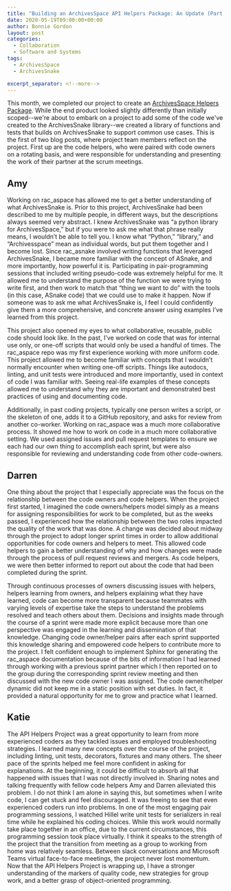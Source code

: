 ```yaml
---
title: "Building an ArchivesSpace API Helpers Package: An Update (Part 1)"
date: 2020-05-19T09:00:00+00:00
author: Bonnie Gordon
layout: post
categories:
  - Collaboration
  - Software and Systems
tags:
  - ArchivesSpace
  - ArchivesSnake

excerpt_separator: <!--more-->
---
```


This month, we completed our project to create an [ArchivesSpace Helpers Package](/not-everything-is-miscellaneous). While the end product looked slightly differently than initially scoped--we're about to embark on a project to add some of the code we've created to the ArchivesSnake library--we created a library of functions and tests that builds on ArchivesSnake to support common use cases. This is the first of two blog posts, where project team members reflect on the project. First up are the code helpers, who were paired with code owners on a rotating basis, and were responsible for understanding and presenting the work of their partner at the scrum meetings.

<!--more-->

## Amy

Working on rac_aspace has allowed me to get a better understanding of what ArchivesSnake is. Prior to this project, ArchivesSnake had been described to me by multiple people, in different ways, but the descriptions always seemed very abstract. I knew ArchivesSnake was “a python library for ArchivesSpace,” but if you were to ask me what that phrase really means, I wouldn’t be able to tell you. I know what “Python,” “library,” and “Archivesspace” mean as individual words, but put them together and I become lost. Since rac_asnake involved writing functions that leveraged ArchivesSnake, I became more familiar with the concept of ASnake, and more importantly, how powerful it is. Participating in pair-programming sessions that included writing pseudo-code was extremely helpful for me. It allowed me to understand the purpose of the function we were trying to write first, and then work to match that “thing we want to do” with the tools (in this case, ASnake code) that we could use to make it happen. Now if someone was to ask me what ArchivesSnake is, I feel I could confidently give them a more comprehensive, and concrete answer using examples I’ve learned from this project.

This project also opened my eyes to what collaborative, reusable, public code should look like. In the past, I’ve worked on code that was for internal use only, or one-off scripts that would only be used a handful of times. The rac_aspace repo was my first experience working with more uniform code. This project allowed me to become familiar with concepts that I wouldn’t normally encounter when writing one-off scripts. Things like autodocs, linting, and unit tests were introduced and more importantly, used in context of code I was familiar with. Seeing real-life examples of these concepts allowed me to understand why they are important and demonstrated best practices of using and documenting code. 

Additionally, in past coding projects, typically one person writes a script, or the skeleton of one, adds it to a GitHub repository, and asks for review from another co-worker. Working on rac_aspace was a much more collaborative process. It showed me how to work on code in a much more collaborative setting. We used assigned issues and pull request templates to ensure we each had our own thing to accomplish each sprint, but were also responsible for reviewing and understanding code from other code-owners.

## Darren

One thing about the project that I especially appreciate was the focus on the relationship between the code owners and code helpers. When the project first started, I imagined the code owners/helpers model simply as a means for assigning responsibilities for work to be completed, but as the weeks passed, I experienced how the relationship between the two roles impacted the quality of the work that was done. A change was decided about midway through the project to adopt longer sprint times in order to allow additional opportunities for code owners and helpers to meet. This allowed code helpers to gain a better understanding of why and how changes were made through the process of pull request reviews and mergers. As code helpers, we were then better informed to report out about the code that had been completed during the sprint.

Through continuous processes of owners discussing issues with helpers, helpers learning from owners, and helpers explaining what they have learned, code can become more transparent because teammates with varying levels of expertise take the steps to understand the problems resolved and teach others about them. Decisions and insights made through the course of a sprint were made more explicit because more than one perspective was engaged in the learning and dissemination of that knowledge. Changing code owner/helper pairs after each sprint supported this knowledge sharing and empowered code helpers to contribute more to the project. I felt confident enough to implement Sphinx for generating the rac_aspace documentation because of the bits of information I had learned through working with a previous sprint partner which I then reported on to the group during the corresponding sprint review meeting and then discussed with the new code owner I was assigned. The code owner/helper dynamic did not keep me in a static position with set duties. In fact, it provided a natural opportunity for me to grow and practice what I learned.

## Katie

The API Helpers Project was a great opportunity to learn from more experienced coders as they tackled issues and employed troubleshooting strategies. I learned many new concepts over the course of the project, including linting, unit tests, decorators, fixtures and many others. The sheer pace of the sprints helped me feel more confident in asking for explanations. At the beginning, it could be difficult to absorb all that happened with issues that I was not directly involved in. Sharing notes and talking frequently with fellow code helpers Amy and Darren alleviated this problem. I do not think I am alone in saying this, but sometimes when I write code, I can get stuck and feel discouraged. It was freeing to see that even experienced coders run into problems. In one of the most engaging pair programming sessions, I watched Hillel write unit tests for serializers in real time while he explained his coding choices. While this work would normally take place together in an office, due to the current circumstances, this programming session took place virtually. I think it speaks to the strength of the project that the transition from meeting as a group to working from home was relatively seamless. Between slack conversations and Microsoft Teams virtual face-to-face meetings, the project never lost momentum. Now that the API Helpers Project is wrapping up, I have a stronger understanding of the markers of quality code, new strategies for group work, and a better grasp of object-oriented programming. 

